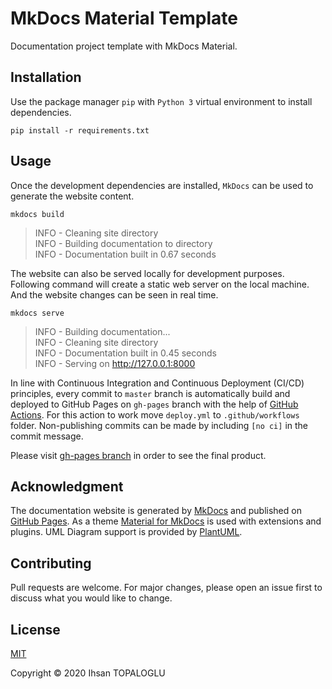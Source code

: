 # MkDocs Material Template

Documentation project template with MkDocs Material.

## Installation

Use the package manager `pip` with `Python 3` virtual environment to install dependencies.

```shell
pip install -r requirements.txt
```

## Usage

Once the development dependencies are installed, `MkDocs` can be used to generate the website content.

```shell
mkdocs build
```

> INFO - Cleaning site directory\
> INFO - Building documentation to directory\
> INFO - Documentation built in 0.67 seconds

The website can also be served locally for development purposes. Following command will create a static web server on the local machine. And the website changes can be seen in real time.

```shell
mkdocs serve
```

> INFO - Building documentation...\
> INFO - Cleaning site directory\
> INFO - Documentation built in 0.45 seconds\
> INFO - Serving on http://127.0.0.1:8000

In line with Continuous Integration and Continuous Deployment (CI/CD) principles, every commit to `master` branch is automatically build and deployed to GitHub Pages on `gh-pages` branch with the help of [GitHub Actions](https://github.com/features/actions). For this action to work move `deploy.yml` to `.github/workflows` folder. Non-publishing commits can be made by including `[no ci]` in the commit message.

Please visit [gh-pages branch](https://github.com/MX-Layer/MX-Layer.github.io/tree/gh-pages) in order to see the final product.

## Acknowledgment

The documentation website is generated by [MkDocs](https://www.mkdocs.org) and published on [GitHub Pages](https://pages.github.com). As a theme [Material for MkDocs](https://squidfunk.github.io/mkdocs-material/) is used with extensions and plugins. UML Diagram support is provided by [PlantUML](https://plantuml.com).

## Contributing

Pull requests are welcome. For major changes, please open an issue first to discuss what you would like to change.

## License

[MIT](https://choosealicense.com/licenses/mit/)

Copyright &copy; 2020 Ihsan TOPALOGLU
